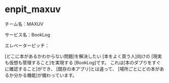 # enpit_maxuv


チーム名：MAXUV

サービス名：BookLog

エレベーターピッチ：

[どこに本があるかわからない問題]を解決したい
[本をよく買う人]向けの
[現実も仮想も管理すること]を実現する
[BookLog]です。
これは[本のダブりをすぐに確認すること]ができ、
[既存の本アプリ]とは違って、
[場所ごとにどの本があるか分かる機能]が備わっています。

